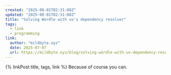 ```yaml
---
created: "2025-08-01T02:31:08Z"
updated: "2025-08-01T02:31:08Z"
title: "Solving Wordle with uv's dependency resolver"
tags:
  - link
  - programming
link:
  author: "mildbyte.xyz"
  date: 2025-07-07
  url: https://mildbyte.xyz/blog/solving-wordle-with-uv-dependency-resolver/
---
```


{% linkPost title, tags, link %} Because of course you can.
